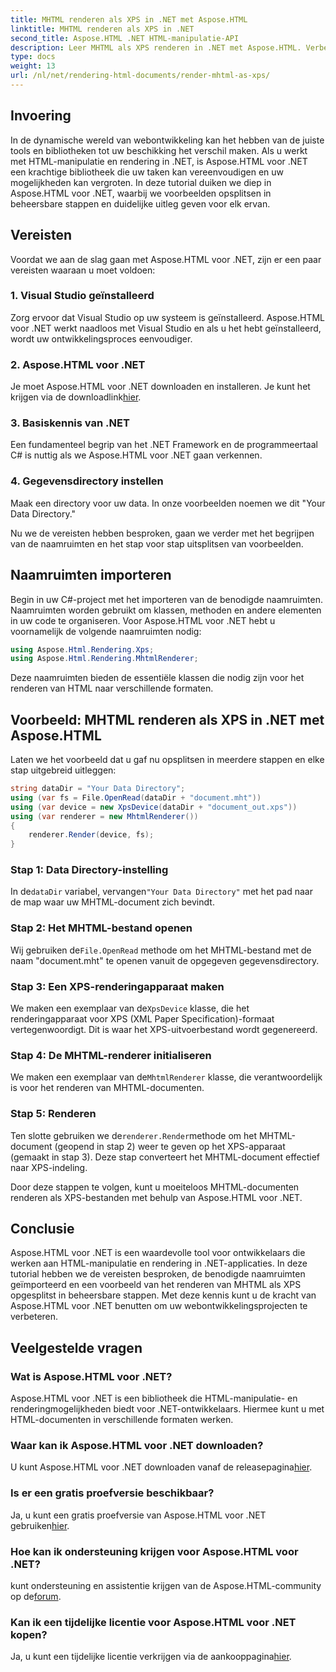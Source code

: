 ```yaml
---
title: MHTML renderen als XPS in .NET met Aspose.HTML
linktitle: MHTML renderen als XPS in .NET
second_title: Aspose.HTML .NET HTML-manipulatie-API
description: Leer MHTML als XPS renderen in .NET met Aspose.HTML. Verbeter uw HTML-manipulatievaardigheden en geef uw webontwikkelingsprojecten een boost!
type: docs
weight: 13
url: /nl/net/rendering-html-documents/render-mhtml-as-xps/
---
```

## Invoering

In de dynamische wereld van webontwikkeling kan het hebben van de juiste tools en bibliotheken tot uw beschikking het verschil maken. Als u werkt met HTML-manipulatie en rendering in .NET, is Aspose.HTML voor .NET een krachtige bibliotheek die uw taken kan vereenvoudigen en uw mogelijkheden kan vergroten. In deze tutorial duiken we diep in Aspose.HTML voor .NET, waarbij we voorbeelden opsplitsen in beheersbare stappen en duidelijke uitleg geven voor elk ervan.

## Vereisten

Voordat we aan de slag gaan met Aspose.HTML voor .NET, zijn er een paar vereisten waaraan u moet voldoen:

### 1. Visual Studio geïnstalleerd

Zorg ervoor dat Visual Studio op uw systeem is geïnstalleerd. Aspose.HTML voor .NET werkt naadloos met Visual Studio en als u het hebt geïnstalleerd, wordt uw ontwikkelingsproces eenvoudiger.

### 2. Aspose.HTML voor .NET

 Je moet Aspose.HTML voor .NET downloaden en installeren. Je kunt het krijgen via de downloadlink[hier](https://releases.aspose.com/html/net/).

### 3. Basiskennis van .NET

Een fundamenteel begrip van het .NET Framework en de programmeertaal C# is nuttig als we Aspose.HTML voor .NET gaan verkennen.

### 4. Gegevensdirectory instellen

Maak een directory voor uw data. In onze voorbeelden noemen we dit "Your Data Directory."

Nu we de vereisten hebben besproken, gaan we verder met het begrijpen van de naamruimten en het stap voor stap uitsplitsen van voorbeelden.

## Naamruimten importeren

Begin in uw C#-project met het importeren van de benodigde naamruimten. Naamruimten worden gebruikt om klassen, methoden en andere elementen in uw code te organiseren. Voor Aspose.HTML voor .NET hebt u voornamelijk de volgende naamruimten nodig:

```csharp
using Aspose.Html.Rendering.Xps;
using Aspose.Html.Rendering.MhtmlRenderer;
```

Deze naamruimten bieden de essentiële klassen die nodig zijn voor het renderen van HTML naar verschillende formaten.

## Voorbeeld: MHTML renderen als XPS in .NET met Aspose.HTML

Laten we het voorbeeld dat u gaf nu opsplitsen in meerdere stappen en elke stap uitgebreid uitleggen:

```csharp
string dataDir = "Your Data Directory";
using (var fs = File.OpenRead(dataDir + "document.mht"))
using (var device = new XpsDevice(dataDir + "document_out.xps"))
using (var renderer = new MhtmlRenderer())
{
    renderer.Render(device, fs);
}
```

### Stap 1: Data Directory-instelling

 In de`dataDir` variabel, vervangen`"Your Data Directory"` met het pad naar de map waar uw MHTML-document zich bevindt.

### Stap 2: Het MHTML-bestand openen

 Wij gebruiken de`File.OpenRead` methode om het MHTML-bestand met de naam "document.mht" te openen vanuit de opgegeven gegevensdirectory.

### Stap 3: Een XPS-renderingapparaat maken

 We maken een exemplaar van de`XpsDevice` klasse, die het renderingapparaat voor XPS (XML Paper Specification)-formaat vertegenwoordigt. Dit is waar het XPS-uitvoerbestand wordt gegenereerd.

### Stap 4: De MHTML-renderer initialiseren

 We maken een exemplaar van de`MhtmlRenderer` klasse, die verantwoordelijk is voor het renderen van MHTML-documenten.

### Stap 5: Renderen

 Ten slotte gebruiken we de`renderer.Render`methode om het MHTML-document (geopend in stap 2) weer te geven op het XPS-apparaat (gemaakt in stap 3). Deze stap converteert het MHTML-document effectief naar XPS-indeling.

Door deze stappen te volgen, kunt u moeiteloos MHTML-documenten renderen als XPS-bestanden met behulp van Aspose.HTML voor .NET.

## Conclusie

Aspose.HTML voor .NET is een waardevolle tool voor ontwikkelaars die werken aan HTML-manipulatie en rendering in .NET-applicaties. In deze tutorial hebben we de vereisten besproken, de benodigde naamruimten geïmporteerd en een voorbeeld van het renderen van MHTML als XPS opgesplitst in beheersbare stappen. Met deze kennis kunt u de kracht van Aspose.HTML voor .NET benutten om uw webontwikkelingsprojecten te verbeteren.

## Veelgestelde vragen

### Wat is Aspose.HTML voor .NET?
Aspose.HTML voor .NET is een bibliotheek die HTML-manipulatie- en renderingmogelijkheden biedt voor .NET-ontwikkelaars. Hiermee kunt u met HTML-documenten in verschillende formaten werken.

### Waar kan ik Aspose.HTML voor .NET downloaden?
 U kunt Aspose.HTML voor .NET downloaden vanaf de releasepagina[hier](https://releases.aspose.com/html/net/).

### Is er een gratis proefversie beschikbaar?
 Ja, u kunt een gratis proefversie van Aspose.HTML voor .NET gebruiken[hier](https://releases.aspose.com/).

### Hoe kan ik ondersteuning krijgen voor Aspose.HTML voor .NET?
 kunt ondersteuning en assistentie krijgen van de Aspose.HTML-community op de[forum](https://forum.aspose.com/).

### Kan ik een tijdelijke licentie voor Aspose.HTML voor .NET kopen?
 Ja, u kunt een tijdelijke licentie verkrijgen via de aankooppagina[hier](https://purchase.aspose.com/temporary-license/).